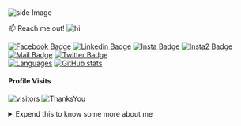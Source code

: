 <img src="https://user-images.githubusercontent.com/50805604/127393131-d627961b-9038-4cc1-b9c5-8e32e5fd4fc1.gif" alt="side Image" align="center" width="1000" height="auto" />



:mailbox: Reach me out! <img src="https://camo.githubusercontent.com/ccb21bffe61693515d7533961302196735cbca126f06639d66d1697e8e82e866/687474703a2f2f6f63746f6465782e6769746875622e636f6d2f696d616765732f6461667470756e6b746f6361742d74686f6d61732e676966"  width="35px" alt="hi">

 [![Facebook Badge](https://img.shields.io/badge/-@radwan.romy.100-1877f2?style=flat&labelColor=1877f2&logo=facebook&logoColor=white&link=https://www.facebook.com/radwan.romy.100/)](https://www.facebook.com/radwan.romy.100/) [![Linkedin Badge](https://img.shields.io/badge/-asmradwan-0e76a8?style=flat&labelColor=0e76a8&logo=linkedin&logoColor=white&link=https://bd.linkedin.com/in/a-s-m-radwan-316597155/)](https://bd.linkedin.com/in/a-s-m-radwan-316597155/) [![Insta Badge](https://img.shields.io/badge/-@radwanromy-e84393?style=flat&labelColor=e84393&logo=instagram&logoColor=white&link=https://www.instagram.com/radwanromy/)](https://www.instagram.com/radwanromy/) [![Insta2 Badge](https://img.shields.io/badge/-@romyradwan-e84393?style=flat&labelColor=e84393&logo=instagram&logoColor=white&link=https://www.instagram.com/romyradwan/)](https://www.instagram.com/romyradwan/) [![Mail Badge](https://img.shields.io/badge/-asmradwan-c0392b?style=flat&labelColor=c0392b&logo=gmail&logoColor=white)](mailto:radwanromy@gmail.com) [![Twitter Badge](https://img.shields.io/badge/-@RadwanRomy4-1ca0f1?style=flat&labelColor=1ca0f1&logo=twitter&logoColor=white&link=https://twitter.com/RadwanRomy4)](https://twitter.com/RadwanRomy4)
<br>
[![Languages](https://github-readme-stats.vercel.app/api/top-langs/?username=radwanromy&layout=compact&count=11)](https://github.com/radwanromy)
[![GitHub stats](https://github-readme-stats.vercel.app/api?username=radwanromy&count_private=true&show_icons=true&hide=prs)](https://github.com/radwanromy)
#### Profile Visits 

![visitors](https://visitor-badge.glitch.me/badge?page_id=radwanromy)
![ThanksYou](https://img.shields.io/badge/Thank_You_For_Spending_a_Moment_On_My_Profile,_Happy_Coding,_All_The_Very_Best-dodgerblue.svg?style=for-the-badge)
<details>
<summary>
  Expend this to know some more about me
</summary>

<br >

#### 
- :paperclip: [My Resume/CV](https://github.com/radwanromy/Three.js-WebGL-3D-website-project-By-A_S_M_Radwan/blob/master/Resume%202021%20ASM_RADWAN.pdf)
- :email: radwanromy@gmail.com


#### Github Stats
[![GitHub stats](https://github-readme-stats.vercel.app/api?username=radwanromy&count_private=true&show_icons=true&theme=tokyonight&hide=contribs,prs)](https://github.com/radwanromy)
<br>


<h3>📜 CARRER & APPLICATION INFORMATION</h3>
      
✴️ Looking For : Entry Level Job & Internship
✴️ Preferred Job Category : Software Engineer /Android Developer /Website Developer /Front–End Developer
✴️ Available For : Part Time / Full Time
✴️ Preferred District: Dhaka

      

<h3>📜 EDUCATION</h3>
        <p><img src="https://github.com/radwanromy/Three.js-WebGL-3D-website-project-By-A_S_M_Radwan/blob/master/aiub.png" class="w3-round" ></p>
         <p>🎓AMERICAN INTERNATIONAL UNIVERSITY BANGLADESH (AIUB), DHAKA</p>
<p>✴️PROGRAM : BACHELOR OF SCIENCE IN COMPUTER SCIENCE & ENGINEERING </p>
<p> ✴️STUDENT ID:18-36384-1 COMPLETED: 148</p>

<p><img src="https://github.com/radwanromy/Three.js-WebGL-3D-website-project-By-A_S_M_Radwan/blob/master/sdfs.jpg" class="w3-round" ></p>
         <p>🎓GOVT. A. H. COLLEGE, BOGURA (GOVT. AHC, BOGURA) (2015-2017)</p>
<p>✴️EXAM PASSED: HSC (HIGHER SECONDARY SCHOOL CERTIFICATE) </p>
<p> ✴️FROM SCIENCE GROUP WITH GPA 4.75</p>

<p><img src="https://github.com/radwanromy/Three.js-WebGL-3D-website-project-By-A_S_M_Radwan/blob/master/sdfsd.jpg" class="w3-round" ></p>
         <p>🎓GOVT. GOBINDAGANJ BAHUMUKHI HIGH SCHOOL (2011-20 14)</p>
<p>✴️EXAM PASSED: SSC (SECONDARY SCHOOL CERTIFICATE) </p>
<p> ✴️FROM SCIENCE GROUP WITH GPA 5.00 (GOLDEN)

 <h3>👩🏽‍🚀 SPECIALIZATION & PROJECTS</h3>
1. Library Management Software (JAVA & SQL)
Banknotes Authentication Classification (Python & Jupiter :: Anaconda)</p>
 <p>2. Sheba Publications (Database Project, Oracle ,MySQL)</p>
 <p>3. University Online Course Registration System (Software 
Quality Assurance and Testing )</p>
 <p>4. Educational Portal Modification (EPM) (software 
Engineering project)</p>
 <p>5. Poultry And Frozen Food Company Management 
Software</p>
 <p>6. Ultimate Travel Package (Object Oriented Analysis & 
Design)</p>
 <p>7. ERP based :A poultry and frozen food company software
(Software Engineering)</p>
 <p>8. Vacuum Cleaner Agent (Artificial-Intelligence)</p>
 <p>9. Ultimate Travel Management System (OOP2 C#)</p>
 <p>10. Basic Virtual Assistant (Python)</p>
 <p>11. Scientific and Basic Both Calculator (C#)</p>
 <p>12. Village View (Computer Graphics)</p>
 <p>13. Hotel Management System (C-Sharp)</p>
 <p>14. Game Streaming Website (Full Stack)</p>
 <p>15. Django Web Frame Work (Python)
     

 <h3>📚 EXTRA EDUCATIONAL QUALIFICATIONS</h3>
<p><img src="https://github.com/radwanromy/Three.js-WebGL-3D-website-project-By-A_S_M_Radwan/blob/master/sdfsdfsf.png" class="w3-round" ></p>
        <h4>CISCO NETWORKING ACADEMY</h4>
 <p>🔖IT ESSENTIAL [CERTIFIED] </p>
 <p>🔖CYBER SECUIRTY [CERTIFIED] </p>
 <p>🔖INTERNET OF THINGS [CERTIFIED]</p>
 <p>🔖INTRODUCTION TO PACKET TRACER [CERTIFIED]</p><p>OPERATING SYSTEM [CERTIFIED]</p>
 
 <p><img src="https://github.com/radwanromy/Three.js-WebGL-3D-website-project-By-A_S_M_Radwan/blob/master/sm-icons-linkedin-full-logo.png" class="w3-round" ></p>
        <h4>LINKEDIN PREMIUM</h4>
 <p>🔖BECOME A FULL-STACK WEB DEVELOPER</p>
 <p>🔖PHP ESSENTIAL TRAINING  </p>
 <p>🔖REACT.JS ESSENTIAL TRAINING</p>
 <p>🔖RUBY ON RAILS 5 ESSENTIAL TRAINING</p>

 <p><img src="https://github.com/radwanromy/Three.js-WebGL-3D-website-project-By-A_S_M_Radwan/blob/master/coursera-logo-nobg.png" class="w3-round" ></p>
        <h4>COURSERA.ORG</h4>
 <p>🔖UNIVERSITY OF MICHIGAN COLLEGE OF LITERATURE, 
SCIENCE, AND THE ARTS -
PYTHON 3 (PYTHON FOR EVERYBODY)[CERTIFIED]</p>
<p>🔖UNIVERSITY OF CALIFORNIA SAN DIEGO & NATIONAL 
RESEARCH UNIVERSITY HIG HER SCHOOL OF ECONOMICS - ALGORITHMIC TOOLBOX [CERTIFIED]</p>
<p>🔖GOOGLE AR & VR - INTRODUCTION TO AUGMENTED REALITY AND ARCORE [CERTIFIED]</p>
   
 <h3>📜 WORK EXPERIENCE</h3>
        <p><img src="https://github.com/radwanromy/Three.js-WebGL-3D-website-project-By-A_S_M_Radwan/blob/master/vector-smart-object.png" class="w3-round" ></p>
         <p> DECEMBER 2020–JANUARY 2020 </p>
<p>WEBSITE DEVELOPMENT • DEVELOPER • UP-WORK </p>
<p>✴️WORK TYPE: GAME STREAMING </p>
<p> ✴️WEBSITE LINK : https://www.sizzle.gg/
</p><p><img src="https://github.com/radwanromy/Three.js-WebGL-3D-website-project-By-A_S_M_Radwan/blob/master/jv.png" class="w3-round" ></p>
         <p> AUGUST 2020–OCTOBER 2020
 </p>
<p>WEBSITE DEVELOPMENT • DEVELOPER • ACC & AIUB AUTHORIT </p>
<p>✴️EVENT NAME : JARVIS 2.0 INTRA ACC CARNIVAL </p>
<p> ✴️WEBSITE LINK : http://jarvis.aiubcc.org/
</p>

<p><img src="https://github.com/radwanromy/Three.js-WebGL-3D-website-project-By-A_S_M_Radwan/blob/master/dcsd.png" class="w3-round" ></p>
         <p> JUNE 2019–DECEMBER 2019
 </p>
<p>WEBSITE DEVELOPMENT • DEVELOPER • ACC & AIUB AUTHORITY</p>
<p>✴️EVENT NAME : AIUB CYBER GAMIN FEST 2019
 </p>
<p> ✴️WEBSITE LINK : http://cgf.aiubcc.org/
</p>

<h4>📍 CAMPUS AMBASSADOR</h4>
<p>🏴Exploit 2019 [ACTIVE] </p>
<p>🏴MindSparks-20 2020 [ACTIVE] </p>
<p>🏴Bangladesh Innovation Forum [ACTIVE] </p>
<p>🏴National Engineering Contest 2019 [FORMER] </p>
<p>🏴MIST Robotics Club - Robolution-2019 [FORMER] </p>
<p>🏴BUP Robotics Club and BUP InfoTech Club [FORMER]
 </p>
 
 <h4>👨‍💻 VOLUNTARY EXPERIENCE</h4>
<p>🏴International Conference On Robotics And Signal Processing Techniques 2019 (ICREST 
2019) </p>
<p>🏴1st National Conference On Brian Engineering </p>
<p>🏴AIUB Cyber Gaming Fest 2019
 </p>
<p>🏴AIUB CS FEST 2018 </p>
<p>🏴Samsung eSports championship 2019
</p>
<p>🏴Youth Festival 2018 by Bangladesh ICT Division (Representative) 
 </p>
 <p>🏴Cyber Security Challenge by Basis at AIUB
 </p>
 <p>🏴Cyber Gaming Fest 2019 by ACC at AIUB
 <br> <h2>✍️ SIGNATURE</h2> <p><img src="https://github.com/radwanromy/Three.js-WebGL-3D-website-project-By-A_S_M_Radwan/blob/master/s.jpg" class="w3-round" ></p>
</details>


